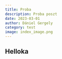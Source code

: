 ```yaml
---
title: Proba
description: Proba poszt
date: 2023-03-01
author: Dániel Gergely
category: test
image: index_image.png
---
```


## Helloka